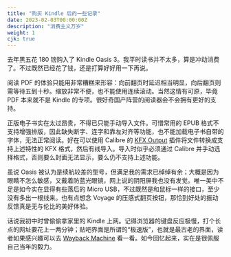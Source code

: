 ```yaml
---
title: "购买 Kindle 后的一些记录"
date: 2023-02-03T00:00:00Z
description: "消费主义万岁"
weight: 1
cjk: true
---
```


去年黑五花 180 镑购入了 Kindle Oasis 3。我平时读书并不太多，算是冲动消费了。不过既然已经花了钱，还是打算好好用一下再说。

阅读 PDF 的体验只能用非常糟糕来形容：向前翻页时延迟相当明显，向后翻页则需等待五到十秒。缩放非常不便，也不能使用连续滚动。当然这情有可原，毕竟 PDF 本来就不是 Kindle 的专项。很好奇国产阵营的阅读器会不会拥有更好的支持。

正版电子书实在太过昂贵，不得已只能手动导入文件。可惜常用的 EPUB 格式不支持增强排版，因此缺失断字、连字和靠左对齐等功能，也不能加载电子书自带的字体，无法正常阅读。好在可以使用 Calibre 的 [KFX Output](https://www.mobileread.com/forums/showthread.php?t=272407) 插件将文件转换成支持上述特性的 KFX 格式，然后有线导入。导入时似乎必须通过 Calibre 并手动选择格式，否则要么封面无法显示，要么仍不支持上述功能。

虽说 Oasis 被认为是续航较差的型号，但满足我的需求已绰绰有余；大概是因为眼睛不怎么敏感，又戴着防蓝光眼镜，网上说的阴阳屏我也没有发觉。唯一美中不足是如今实在显得有些落后的 Micro USB，不过既然是和鼠标一样的接口，至少没有多出一根线来。也有点想念 Voyage 的压感式翻页按钮，那恰到好处的振动反馈真是无与伦比的美好体验。

话说我初中时曾偷偷拿家里的 Kindle 上网。记得浏览器的键盘反应极慢，打个长点的网址要花上一两分钟；贴吧界面是所谓的“极速版”，也就是最古老的界面，读者如果感兴趣可以去 [Wayback Machine](https://web.archive.org/web/20060613093047/http://tieba.baidu.com/f?ct=486539264&cm=58580&tn=baiduForumIndex) 看一看。如今回忆起来，实在是很佩服自己当年的毅力。